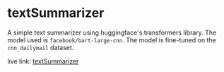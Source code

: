 # textSummarizer
A simple text summarizer using huggingface's transformers library. The model used is `facebook/bart-large-cnn`. The model is fine-tuned on the `cnn_dailymail` dataset.

live link: [textSummarizer](https://ganeshtextsummarizer.netlify.app/)